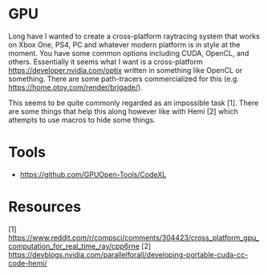 # GPU

Long have I wanted to create a cross-platform raytracing system that works on Xbox One, PS4, PC and whatever modern platform is in style at the moment. You have some common options including CUDA, OpenCL, and others. Essentially it seems what I want is a cross-platform https://developer.nvidia.com/optix written in something like OpenCL or something. There are some path-tracers commercialized for this (e.g. https://home.otoy.com/render/brigade/).

This seems to be quite commonly regarded as an impossible task [1]. There are some things that help this along however like with Hemi [2] which attempts to use macros to hide some things.

# Tools

* https://github.com/GPUOpen-Tools/CodeXL

# Resources

[1] https://www.reddit.com/r/compsci/comments/304423/cross_platform_gpu_computation_for_real_time_ray/cpp6rne
[2] https://devblogs.nvidia.com/parallelforall/developing-portable-cuda-cc-code-hemi/
